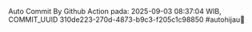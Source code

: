 Auto Commit By Github Action pada: 2025-09-03 08:37:04 WIB, COMMIT_UUID 310de223-270d-4873-b9c3-f205c1c98850 #autohijau🗿
